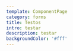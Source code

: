 ```yaml
---
template: ComponentPage
category: forms
title: Testos
intro: testar
description: testar
backgroundColor: '#fff'
---
```


